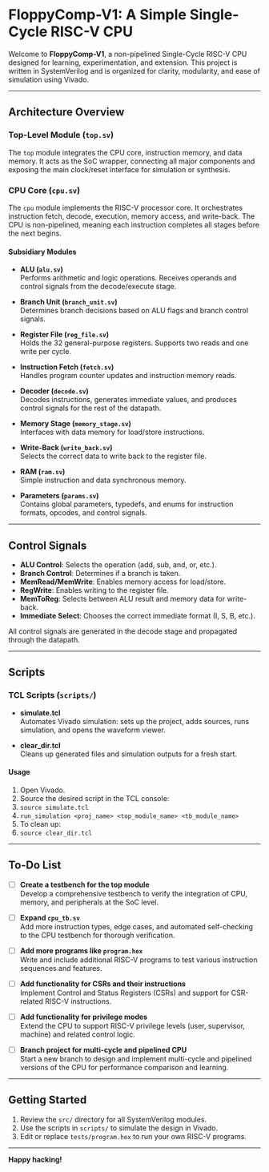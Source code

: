 # FloppyComp-V1: A Simple Single-Cycle RISC-V CPU

Welcome to **FloppyComp-V1**, a non-pipelined Single-Cycle RISC-V CPU designed for learning, experimentation, and extension. This project is written in SystemVerilog and is organized for clarity, modularity, and ease of simulation using Vivado.

---

## Architecture Overview

### Top-Level Module (`top.sv`)

The `top` module integrates the CPU core, instruction memory, and data memory. It acts as the SoC wrapper, connecting all major components and exposing the main clock/reset interface for simulation or synthesis.

### CPU Core (`cpu.sv`)

The `cpu` module implements the RISC-V processor core. It orchestrates instruction fetch, decode, execution, memory access, and write-back. The CPU is non-pipelined, meaning each instruction completes all stages before the next begins.

#### Subsidiary Modules

- **ALU (`alu.sv`)**  
  Performs arithmetic and logic operations. Receives operands and control signals from the decode/execute stage.

- **Branch Unit (`branch_unit.sv`)**  
  Determines branch decisions based on ALU flags and branch control signals.

- **Register File (`reg_file.sv`)**  
  Holds the 32 general-purpose registers. Supports two reads and one write per cycle.

- **Instruction Fetch (`fetch.sv`)**  
  Handles program counter updates and instruction memory reads.

- **Decoder (`decode.sv`)**  
  Decodes instructions, generates immediate values, and produces control signals for the rest of the datapath.

- **Memory Stage (`memory_stage.sv`)**  
  Interfaces with data memory for load/store instructions.

- **Write-Back (`write_back.sv`)**  
  Selects the correct data to write back to the register file.

- **RAM (`ram.sv`)**  
  Simple instruction and data synchronous memory.

- **Parameters (`params.sv`)**  
  Contains global parameters, typedefs, and enums for instruction formats, opcodes, and control signals.

---

## Control Signals

- **ALU Control**: Selects the operation (add, sub, and, or, etc.).
- **Branch Control**: Determines if a branch is taken.
- **MemRead/MemWrite**: Enables memory access for load/store.
- **RegWrite**: Enables writing to the register file.
- **MemToReg**: Selects between ALU result and memory data for write-back.
- **Immediate Select**: Chooses the correct immediate format (I, S, B, etc.).

All control signals are generated in the decode stage and propagated through the datapath.

---

## Scripts

### TCL Scripts (`scripts/`)

- **simulate.tcl**  
  Automates Vivado simulation: sets up the project, adds sources, runs simulation, and opens the waveform viewer.

- **clear_dir.tcl**  
  Cleans up generated files and simulation outputs for a fresh start.

#### Usage

1. Open Vivado.
2. Source the desired script in the TCL console:
3. ```source simulate.tcl```
4. ```run_simulation <proj_name> <top_module_name> <tb_module_name>```
5. To clean up:
6. ```source clear_dir.tcl```

---

## To-Do List

- [ ] **Create a testbench for the top module**  
  Develop a comprehensive testbench to verify the integration of CPU, memory, and peripherals at the SoC level.

- [ ] **Expand `cpu_tb.sv`**  
  Add more instruction types, edge cases, and automated self-checking to the CPU testbench for thorough verification.

- [ ] **Add more programs like `program.hex`**  
  Write and include additional RISC-V programs to test various instruction sequences and features.

- [ ] **Add functionality for CSRs and their instructions**  
  Implement Control and Status Registers (CSRs) and support for CSR-related RISC-V instructions.

- [ ] **Add functionality for privilege modes**  
  Extend the CPU to support RISC-V privilege levels (user, supervisor, machine) and related control logic.

- [ ] **Branch project for multi-cycle and pipelined CPU**  
  Start a new branch to design and implement multi-cycle and pipelined versions of the CPU for performance comparison and learning.

---

## Getting Started

1. Review the `src/` directory for all SystemVerilog modules.
2. Use the scripts in `scripts/` to simulate the design in Vivado.
3. Edit or replace `tests/program.hex` to run your own RISC-V programs.

---

**Happy hacking!**
